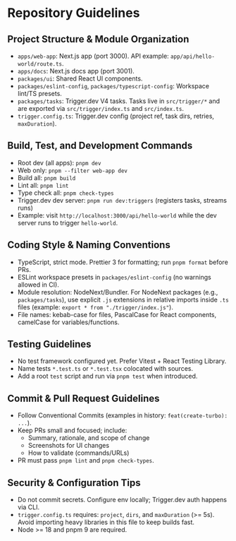 # Repository Guidelines

## Project Structure & Module Organization
- `apps/web-app`: Next.js app (port 3000). API example: `app/api/hello-world/route.ts`.
- `apps/docs`: Next.js docs app (port 3001).
- `packages/ui`: Shared React UI components.
- `packages/eslint-config`, `packages/typescript-config`: Workspace lint/TS presets.
- `packages/tasks`: Trigger.dev V4 tasks. Tasks live in `src/trigger/*` and are exported via `src/trigger/index.ts` and `src/index.ts`.
- `trigger.config.ts`: Trigger.dev config (project ref, task dirs, retries, `maxDuration`).

## Build, Test, and Development Commands
- Root dev (all apps): `pnpm dev`
- Web only: `pnpm --filter web-app dev`
- Build all: `pnpm build`
- Lint all: `pnpm lint`
- Type check all: `pnpm check-types`
- Trigger.dev dev server: `pnpm run dev:triggers` (registers tasks, streams runs)
- Example: visit `http://localhost:3000/api/hello-world` while the dev server runs to trigger `hello-world`.

## Coding Style & Naming Conventions
- TypeScript, strict mode. Prettier 3 for formatting; run `pnpm format` before PRs.
- ESLint workspace presets in `packages/eslint-config` (no warnings allowed in CI).
- Module resolution: NodeNext/Bundler. For NodeNext packages (e.g., `packages/tasks`), use explicit `.js` extensions in relative imports inside `.ts` files (example: `export * from "./trigger/index.js"`).
- File names: kebab-case for files, PascalCase for React components, camelCase for variables/functions.

## Testing Guidelines
- No test framework configured yet. Prefer Vitest + React Testing Library.
- Name tests `*.test.ts` or `*.test.tsx` colocated with sources.
- Add a root `test` script and run via `pnpm test` when introduced.

## Commit & Pull Request Guidelines
- Follow Conventional Commits (examples in history: `feat(create-turbo): ...`).
- Keep PRs small and focused; include:
  - Summary, rationale, and scope of change
  - Screenshots for UI changes
  - How to validate (commands/URLs)
- PR must pass `pnpm lint` and `pnpm check-types`.

## Security & Configuration Tips
- Do not commit secrets. Configure env locally; Trigger.dev auth happens via CLI.
- `trigger.config.ts` requires: `project`, `dirs`, and `maxDuration` (>= 5s). Avoid importing heavy libraries in this file to keep builds fast.
- Node >= 18 and pnpm 9 are required.

